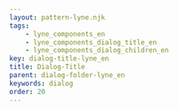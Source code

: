 ```yaml
---
layout: pattern-lyne.njk
tags: 
    - lyne_components_en
    - lyne_components_dialog_title_en
    - lyne_components_dialog_children_en
key: dialog-title-lyne_en
title: Dialog-Title
parent: dialog-folder-lyne_en
keywords: dialog
order: 20
---
```

